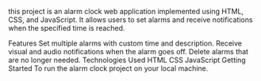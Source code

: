 this project is an alarm clock web application implemented using HTML, CSS, and JavaScript. It allows users to set alarms and receive notifications when the specified time is reached.

Features Set multiple alarms with custom time and description. Receive visual and audio notifications when the alarm goes off. Delete alarms that are no longer needed. Technologies Used HTML CSS JavaScript Getting Started To run the alarm clock project on your local machine.
